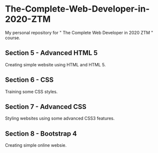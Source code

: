# The-Complete-Web-Developer-in-2020-ZTM
My personal repository for " The Complete Web Developer in 2020 ZTM " course.
## Section 5 - Advanced HTML 5
Creating simple website using HTML and HTML 5.
## Section 6 - CSS
Training some CSS styles.
## Section 7 - Advanced CSS
Styling websites using some advanced CSS3 features.
## Section 8 - Bootstrap 4
Creating simple online websie.
